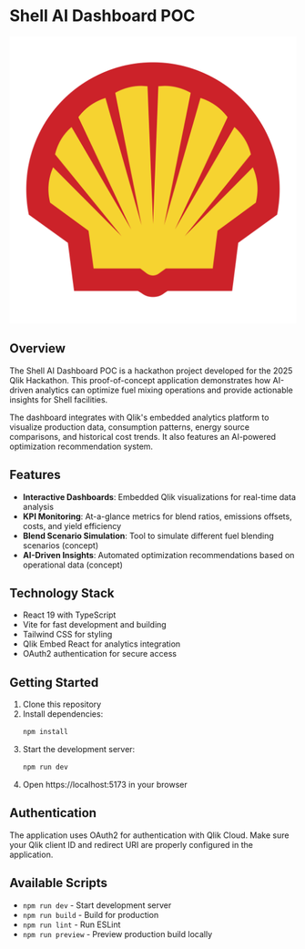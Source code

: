 # Shell AI Dashboard POC

![Shell Logo](/public/shell-pecten.svg)

## Overview

The Shell AI Dashboard POC is a hackathon project developed for the 2025 Qlik Hackathon. This proof-of-concept application demonstrates how AI-driven analytics can optimize fuel mixing operations and provide actionable insights for Shell facilities.

The dashboard integrates with Qlik's embedded analytics platform to visualize production data, consumption patterns, energy source comparisons, and historical cost trends. It also features an AI-powered optimization recommendation system.

## Features

- **Interactive Dashboards**: Embedded Qlik visualizations for real-time data analysis
- **KPI Monitoring**: At-a-glance metrics for blend ratios, emissions offsets, costs, and yield efficiency
- **Blend Scenario Simulation**: Tool to simulate different fuel blending scenarios (concept)
- **AI-Driven Insights**: Automated optimization recommendations based on operational data (concept)

## Technology Stack

- React 19 with TypeScript
- Vite for fast development and building
- Tailwind CSS for styling
- Qlik Embed React for analytics integration
- OAuth2 authentication for secure access

## Getting Started

1. Clone this repository
2. Install dependencies:
   ```bash
   npm install
   ```
3. Start the development server:
   ```bash
   npm run dev
   ```
4. Open https://localhost:5173 in your browser

## Authentication

The application uses OAuth2 for authentication with Qlik Cloud. Make sure your Qlik client ID and redirect URI are properly configured in the application.

## Available Scripts

- `npm run dev` - Start development server
- `npm run build` - Build for production
- `npm run lint` - Run ESLint
- `npm run preview` - Preview production build locally
